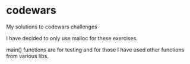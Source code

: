 # codewars
My solutions to codewars challenges

I have decided to only use malloc for these exercises.

main() functions are for testing and for those I have used other functions from various libs.
